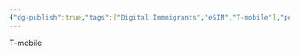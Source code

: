 ```yaml
---
{"dg-publish":true,"tags":["Digital Immmigrants","eSIM","T-mobile"],"permalink":"/di/美国电话卡/","dgPassFrontmatter":true,"created":"2023-04-22T14:46:30.910+08:00","updated":"2023-04-22T14:51:34.999+08:00"}
---
```



T-mobile
